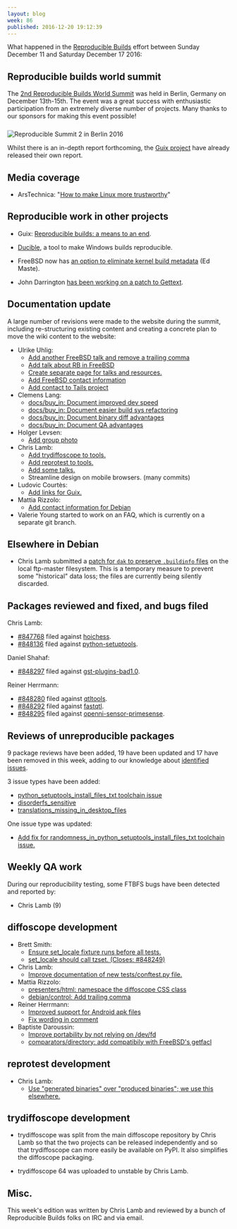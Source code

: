```yaml
---
layout: blog
week: 86
published: 2016-12-20 19:12:39
---
```


What happened in the [Reproducible Builds](https://wiki.debian.org/ReproducibleBuilds) effort between Sunday December 11 and Saturday December 17 2016:

Reproducible builds world summit
--------------------------------

The [2nd Reproducible Builds World Summit](https://reproducible-builds.org/events/berlin2016/) was held in Berlin, Germany on December 13th-15th. The event was a great success with enthusiastic participation from an extremely diverse number of projects. Many thanks to our sponsors for making this event possible!

<img style="margin-top: 10px; vertical-align: top;" src="/blog/images/groupphoto_rws2_berlin_2016_small.png" alt="Reproducible Summit 2 in Berlin 2016" />

Whilst there is an in-depth report forthcoming, the [Guix project](https://gnu.org/software/guix/news/reproducible-build-summit-2nd-edition.html) have already released their own report.

Media coverage
--------------

* ArsTechnica: "[How to make Linux more trustworthy](http://arstechnica.co.uk/information-technology/2016/12/how-to-make-linux-more-trustworthy/)"


Reproducible work in other projects
-----------------------------------

* Guix: [Reproducible builds: a means to an end](https://www.gnu.org/software/guix/news/reproducible-builds-a-means-to-an-end.html).

* [Ducible](https://github.com/jasonwhite/ducible), a tool to make Windows builds reproducible.

* FreeBSD now has [an option to eliminate kernel build metadata](https://svnweb.freebsd.org/base?view=revision&revision=310112) (Ed Maste).

* John Darrington [has been working on a patch to Gettext](https://savannah.gnu.org/bugs/?49654#comment6).

Documentation update
--------------------

A large number of revisions were made to the website during the summit, including re-structuring existing content and creating a concrete plan to move the wiki content to the website:

- Ulrike Uhlig:
  - [Add another FreeBSD talk and remove a trailing comma](https://salsa.debian.org/reproducible-builds/reproducible-website/commit/f64a8d3)
  - [Add talk about RB in FreeBSD](https://salsa.debian.org/reproducible-builds/reproducible-website/commit/03ddcf7)
  - [Create separate page for talks and resources.](https://salsa.debian.org/reproducible-builds/reproducible-website/commit/7bc0ae3)
  - [Add FreeBSD contact information](https://salsa.debian.org/reproducible-builds/reproducible-website/commit/93cb37b)
  - [Add contact to Tails project](https://salsa.debian.org/reproducible-builds/reproducible-website/commit/08993fe)
- Clemens Lang:
  - [docs/buy\_in: Document improved dev speed](https://salsa.debian.org/reproducible-builds/reproducible-website/commit/f06e6c5)
  - [docs/buy\_in: Document easier build sys refactoring](https://salsa.debian.org/reproducible-builds/reproducible-website/commit/5f29917)
  - [docs/buy\_in: Document binary diff advantages](https://salsa.debian.org/reproducible-builds/reproducible-website/commit/f196345)
  - [docs/buy\_in: Document QA advantages](https://salsa.debian.org/reproducible-builds/reproducible-website/commit/b3abbd5)
- Holger Levsen:
  - [Add group photo](https://salsa.debian.org/reproducible-builds/reproducible-website/commit/baf6fa8)
- Chris Lamb:
  - [Add trydiffoscope to tools.](https://salsa.debian.org/reproducible-builds/reproducible-website/commit/a3787fd)
  - [Add reprotest to tools.](https://salsa.debian.org/reproducible-builds/reproducible-website/commit/690fbd5)
  - [Add some talks.](https://salsa.debian.org/reproducible-builds/reproducible-website/commit/a689b57)
  - Streamline design on mobile browsers. (many commits)
- Ludovic Courtès:
  - [Add links for Guix.](https://salsa.debian.org/reproducible-builds/reproducible-website/commit/68dd997)
- Mattia Rizzolo:
  - [Add contact information for Debian](https://salsa.debian.org/reproducible-builds/reproducible-website/commit/85355e8)
- Valerie Young started to work on an FAQ, which is currently on a separate git branch.


Elsewhere in Debian
------------------

* Chris Lamb submitted a [patch for ``dak`` to preserve ``.buildinfo`` files](https://lists.debian.org/debian-dak/2016/12/msg00011.html) on the local ftp-master filesystem. This is a temporary measure to prevent some "historical" data loss; the files are currently being silently discarded.


Packages reviewed and fixed, and bugs filed
-------------------------------------------

Chris Lamb:

* [#847768](https://bugs.debian.org/847768) filed against [hoichess](https://tracker.debian.org/pkg/hoichess).
* [#848136](https://bugs.debian.org/848136) filed against [python-setuptools](https://tracker.debian.org/pkg/python-setuptools).

Daniel Shahaf:

* [#848297](https://bugs.debian.org/848297) filed against [gst-plugins-bad1.0](https://tracker.debian.org/pkg/gst-plugins-bad1.0).

Reiner Herrmann:

* [#848280](https://bugs.debian.org/848280) filed against [qtltools](https://tracker.debian.org/pkg/qtltools).
* [#848292](https://bugs.debian.org/848292) filed against [fastqtl](https://tracker.debian.org/pkg/fastqtl).
* [#848295](https://bugs.debian.org/848295) filed against [openni-sensor-primesense](https://tracker.debian.org/pkg/openni-sensor-primesense).


Reviews of unreproducible packages
----------------------------------

9 package reviews have been added, 19 have been updated and 17 have been removed in this week,
adding to our knowledge about [identified issues](https://tests.reproducible-builds.org/debian/index_issues.html).

3 issue types have been added:

- [python\_setuptools\_install\_files\_txt toolchain issue](https://salsa.debian.org/reproducible-builds/reproducible-notes/commit/b86342d9)
- [disorderfs\_sensitive](https://salsa.debian.org/reproducible-builds/reproducible-notes/commit/47c5c123)
- [translations\_missing\_in\_desktop\_files](https://salsa.debian.org/reproducible-builds/reproducible-notes/commit/1b70b5a0)

One issue type was updated:

- [Add fix for randomness\_in\_python\_setuptools\_install\_files\_txt toolchain issue.](https://salsa.debian.org/reproducible-builds/reproducible-notes/commit/2362e143)

Weekly QA work
--------------

During our reproducibility testing, some FTBFS bugs have been detected and
reported by:

 - Chris Lamb (9)

diffoscope development
----------------------


- Brett Smith:
  - [Ensure set\_locale fixture runs before all tests.](https://salsa.debian.org/reproducible-builds/diffoscope/commit/0202e7f)
  - [set\_locale should call tzset. (Closes: #848249)](https://salsa.debian.org/reproducible-builds/diffoscope/commit/a828cb7)
- Chris Lamb:
  - [Improve documentation of new tests/conftest.py file.](https://salsa.debian.org/reproducible-builds/diffoscope/commit/f4fdf12)
- Mattia Rizzolo:
  - [presenters/html: namespace the diffoscope CSS class](https://salsa.debian.org/reproducible-builds/diffoscope/commit/d9b03ac)
  - [debian/control: Add trailing comma](https://salsa.debian.org/reproducible-builds/diffoscope/commit/bfa3cf7)
- Reiner Herrmann:
  - [Improved support for Android apk files](https://salsa.debian.org/reproducible-builds/diffoscope/commit/3e74866)
  - [Fix wording in comment](https://salsa.debian.org/reproducible-builds/diffoscope/commit/9d9fbd2)
- Baptiste Daroussin:
  - [Improve portability by not relying on /dev/fd](https://salsa.debian.org/reproducible-builds/diffoscope/commit/fec9e97)
  - [comparators/directory: add compatibily with FreeBSD's getfacl](https://salsa.debian.org/reproducible-builds/diffoscope/commit/6812c22)

reprotest development
---------------------

- Chris Lamb:
  - [Use "generated binaries" over "produced binaries"; we use this elsewhere.](https://salsa.debian.org/reproducible-builds/reprotest.git/commit/?id=1b9e515)


trydiffoscope development
-------------------------

- trydiffoscope was split from the main diffoscope repository by Chris Lamb so that the two projects can be released independently and so that trydiffoscope can more easily be available on PyPI. It also simplifies the diffoscope packaging.

- trydiffoscope 64 was uploaded to unstable by Chris Lamb.

Misc.
-----

This week's edition was written by Chris Lamb and reviewed by a bunch of Reproducible Builds folks on IRC and via email.

